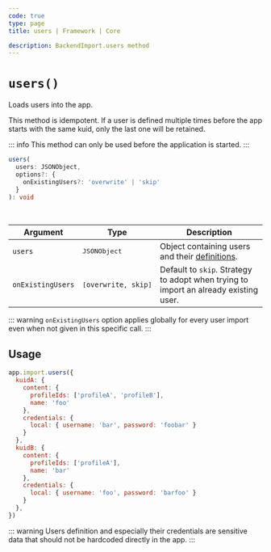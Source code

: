 ```yaml
---
code: true
type: page
title: users | Framework | Core

description: BackendImport.users method
---
```


# `users()`

<SinceBadge version="2.14.0" />

Loads users into the app.

This method is idempotent. If a user is defined multiple times before the app starts with the same kuid, only the last one will be retained.

::: info
This method can only be used before the application is started.
:::

```ts
users(
  users: JSONObject,
  options?: {
    onExistingUsers?: 'overwrite' | 'skip'
  }
): void
```

<br/>

| Argument          | Type                                     | Description                   |
|-------------------|------------------------------------------|-------------------------------|
| `users`           | <pre>JSONObject</pre>                    | Object containing users and their [definitions](/core/2/guides/main-concepts/permissions#users). |
| `onExistingUsers` | <pre>[`overwrite`, `skip`]</pre>         | Default to `skip`. Strategy to adopt when trying to import an already existing user.

::: warning
`onExistingUsers` option applies globally for every user import even when not given in this specific call.
:::

## Usage

```js
app.import.users({
  kuidA: {
    content: {
      profileIds: ['profileA', 'profileB'],
      name: 'foo'
    },
    credentials: {
      local: { username: 'bar', password: 'foobar' }
    }
  },
  kuidB: {
    content: {
      profileIds: ['profileA'],
      name: 'bar'
    },
    credentials: {
      local: { username: 'foo', password: 'barfoo' }
    }
  },
})
```

::: warning
Users definition and especially their credentials are sensitive data that should not be hardcoded directly in the app.
:::